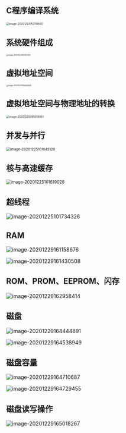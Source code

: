 ## C程序编译系统

<img src="http://kyle-pic.oss-cn-hangzhou.aliyuncs.com/img/image-20201224150119940.png" alt="image-20201224150119940" style="zoom: 50%;" />



## 系统硬件组成

<img src="http://kyle-pic.oss-cn-hangzhou.aliyuncs.com/img/image-20201224160451082.png" alt="image-20201224160451082" style="zoom: 33%;" />



## 虚拟地址空间

<img src="http://kyle-pic.oss-cn-hangzhou.aliyuncs.com/img/image-20201225094040595.png" alt="image-20201225094040595" style="zoom: 33%;" />



## 虚拟地址空间与物理地址的转换

<img src="http://kyle-pic.oss-cn-hangzhou.aliyuncs.com/img/image-20201225095019363.png" alt="image-20201225095019363" style="zoom:50%;" />



## 并发与并行

<img src="http://kyle-pic.oss-cn-hangzhou.aliyuncs.com/img/image-20201225101045120.png" alt="image-20201225101045120" style="zoom: 67%;" />



## 核与高速缓存

<img src="http://kyle-pic.oss-cn-hangzhou.aliyuncs.com/img/image-20201225101619028.png" alt="image-20201225101619028" style="zoom: 80%;" />



## 超线程

![image-20201225101734326](http://kyle-pic.oss-cn-hangzhou.aliyuncs.com/img/image-20201225101734326.png)



## RAM

![image-20201229161158676](http://kyle-pic.oss-cn-hangzhou.aliyuncs.com/img/image-20201229161158676.png)

![image-20201229161430508](http://kyle-pic.oss-cn-hangzhou.aliyuncs.com/img/image-20201229161430508.png)



## ROM、PROM、EEPROM、闪存

![image-20201229162958414](http://kyle-pic.oss-cn-hangzhou.aliyuncs.com/img/image-20201229162958414.png)



## 磁盘

![image-20201229164444891](http://kyle-pic.oss-cn-hangzhou.aliyuncs.com/img/image-20201229164444891.png)

![image-20201229164538949](http://kyle-pic.oss-cn-hangzhou.aliyuncs.com/img/image-20201229164538949.png)



## 磁盘容量

![image-20201229164710687](http://kyle-pic.oss-cn-hangzhou.aliyuncs.com/img/image-20201229164710687.png)

![image-20201229164729455](http://kyle-pic.oss-cn-hangzhou.aliyuncs.com/img/image-20201229164729455.png)



## 磁盘读写操作

![image-20201229165018267](http://kyle-pic.oss-cn-hangzhou.aliyuncs.com/img/image-20201229165018267.png)